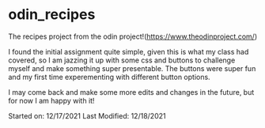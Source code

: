 # odin_recipes
The recipes project from the odin project!(https://www.theodinproject.com/)

I found the initial assignment quite simple, given this is what my class had covered, so I am jazzing it up with some css and buttons to challenge myself and make something super presentable. The buttons were super fun and my first time experementing with different button options.

I may come back and make some more edits and changes in the future, but for now I am happy with it!

Started on: 12/17/2021
Last Modified: 12/18/2021
